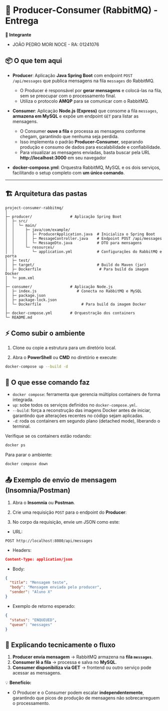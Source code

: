 # 🚀 Producer-Consumer (RabbitMQ) - Entrega

**👤 Integrante**  

- JOÃO PEDRO MORI NOCE - RA: 01241076

## 📦 O que tem aqui

- **Producer**: Aplicação **Java Spring Boot** com endpoint `POST /api/messages` que publica mensagens na fila `messages` do RabbitMQ.  
  - O Producer é responsável por **gerar mensagens** e colocá-las na fila, sem se preocupar com o processamento final.  
  - Utiliza o protocolo **AMQP** para se comunicar com o RabbitMQ.

- **Consumer**: Aplicação **Node.js (Express)** que consome a fila `messages`, **armazena em MySQL** e expõe um endpoint `GET` para listar as mensagens.  
  - O Consumer **ouve a fila** e processa as mensagens conforme chegam, garantindo que nenhuma seja perdida.  
  - Isso implementa o padrão **Producer-Consumer**, separando produção e consumo de dados para escalabilidade e confiabilidade.
  - Para visualizar as mensagens enviadas, basta buscar pela URL **http://localhost:3000** em seu navegador

- **docker-compose.yml**: Orquestra RabbitMQ, MySQL e os dois serviços, facilitando o setup completo com **um único comando**.

---

## 🏗 Arquitetura das pastas

```text
project-consumer-rabbitmq/
│
├─ producer/                 # Aplicação Spring Boot
│  ├─ src/
│  │  └─ main/
│  │     ├─ java/com/example/
│  │     │  ├─ ProducerApplication.java  # Inicializa o Spring Boot
│  │     │  ├─ MessageController.java    # Endpoint POST /api/messages
│  │     │  └─ MessageDto.java           # DTO para mensagens
│  │     └─ resources/
│  │        └─ application.yml           # Configurações do RabbitMQ e porta
│  ├─ test/
│  ├─ target/                            # Build do Maven (jar)
│  ├─ Dockerfile                          # Para build da imagem Docker
│  └─ pom.xml
│
├─ consumer/                 # Aplicação Node.js
│  ├─ index.js                  # Conecta no RabbitMQ e MySQL
│  ├─ package.json
│  ├─ package-lock.json
│  └─ Dockerfile                  # Para build da imagem Docker
│
├─ docker-compose.yml        # Orquestração dos containers
└─ README.md
```

## ⚡ Como subir o ambiente

1. Clone ou copie a estrutura para um diretório local.

2. Abra o **PowerShell** ou **CMD** no diretório e execute:

```bash
docker-compose up --build -d
```

## 📝 O que esse comando faz

- `docker compose`: ferramenta que gerencia múltiplos containers de forma integrada.  
- `up`: sobe todos os serviços definidos no `docker-compose.yml`.  
- `--build`: força a reconstrução das imagens Docker antes de iniciar, garantindo que alterações recentes no código sejam aplicadas.  
- `-d`: roda os containers em segundo plano (detached mode), liberando o terminal.

Verifique se os containers estão rodando:

```bash
docker ps
```

Para parar o ambiente:
```bash
docker compose down
```

## 📤 Exemplo de envio de mensagem (Insomnia/Postman)

1. Abra o **Insomnia** ou **Postman**.
2. Crie uma requisição `POST` para o endpoint do **Producer**:

3. No corpo da requisição, envie um JSON como este:

- URL:
```text
POST http://localhost:8080/api/messages
```

- Headers:
```json
Content-Type: application/json
```

- Body:
```json
{
  "title": "Mensagem teste",
  "body": "Mensagem enviada pelo producer",
  "sender": "Aluno X"
}
```

- Exemplo de retorno esperado:
```json
{
  "status": "ENQUEUED",
  "queue": "messages"
}
```

## 🔧 Explicando tecnicamente o fluxo

1. **Producer envia mensagem** → RabbitMQ armazena na **fila `messages`**.  
2. **Consumer lê a fila** → processa e salva no **MySQL**.  
3. **Consumer disponibiliza via GET** → frontend ou outro serviço pode acessar as mensagens.

💡 **Benefício:**  
- O Producer e o Consumer podem escalar **independentemente**, garantindo que picos de produção de mensagens não sobrecarreguem o processamento.
